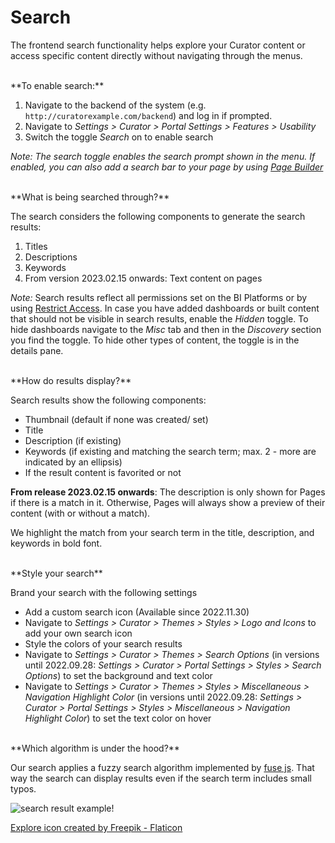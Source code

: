 # Search

The frontend search functionality helps explore your Curator content or access specific content directly without
navigating through the menus.

</br>
**To enable search:**

1. Navigate to the backend of the system (e.g. `http://curatorexample.com/backend`) and log in if prompted.
2. Navigate to _Settings > Curator > Portal Settings > Features > Usability_
3. Switch the toggle _Search_ on to enable search

_Note: The search toggle enables the search prompt shown in the menu. If enabled, you can also add a search bar to your
page by using [Page Builder](https://curator.interworks.com/page/kb/documentationpages/pages-overview/1078)_

</br>
**What is being searched through?**

The search considers the following components to generate the search results:

1. Titles
2. Descriptions
3. Keywords
4. From version 2023.02.15 onwards: Text content on pages

*Note:* Search results reflect all permissions set on the BI Platforms or by using [Restrict Access](https://curator.interworks.com/page/kb/site-content-design/menus/restrict-access/1505).
In case you have added dashboards or built content that should not be visible in search results, enable the _Hidden_
toggle. To hide dashboards navigate to the _Misc_ tab and then in the _Discovery_ section you find the toggle.
To hide other types of content, the toggle is in the details pane.

</br>
**How do results display?**

Search results show the following components:

* Thumbnail (default if none was created/ set)
* Title
* Description (if existing)
* Keywords (if existing and matching the search term; max. 2 - more are indicated by an ellipsis)
* If the result content is favorited or not

**From release 2023.02.15 onwards**: The description is only shown for Pages if there is a match in it. Otherwise, Pages
will always show a preview of their content (with or without a match).

We highlight the match from your search term in the title, description, and keywords in bold font.

</br>
**Style your search**

Brand your search with the following settings

* Add a custom search icon (Available since 2022.11.30)
* Navigate to _Settings > Curator > Themes > Styles > Logo and Icons_ to add your own search icon
* Style the colors of your search results
* Navigate to _Settings > Curator > Themes > Search Options_ (in versions until 2022.09.28: _Settings > Curator > Portal
Settings > Styles > Search Options_) to set the background and text color
* Navigate to _Settings > Curator > Themes > Styles > Miscellaneous > Navigation Highlight Color_ (in versions until
2022.09.28: _Settings > Curator > Portal Settings > Styles > Miscellaneous > Navigation Highlight Color_) to set the
text color on hover

</br>
**Which algorithm is under the hood?**

Our search applies a fuzzy search algorithm implemented by [fuse js](https://fusejs.io/). That way the search
can display results even if the search term includes small typos.

![search result example!](https://curator.interworks.com/file/screenshot-2022-11-28-at-140429)

[Explore icon created by Freepik - Flaticon](https://www.flaticon.com/free-icons/explore)
